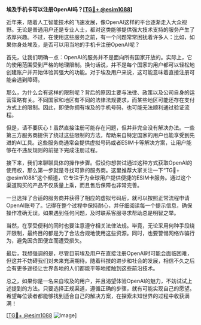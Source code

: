 **埃及手机卡可以注册OpenAI吗？[[TG💪+ @esim1088](https://t.me/s/esim1088)]**

近年来，随着人工智能技术的飞速发展，像OpenAI这样的平台逐渐走入大众视野。无论是普通用户还是专业人士，都对这类能够提供强大技术支持的服务产生了浓厚兴趣。不过，在使用这些服务之前，有一个问题常常困扰着许多人：比如，如果你身处埃及，是否可以用当地的手机卡注册OpenAI呢？

首先，让我们明确一点：OpenAI的服务并不是面向所有国家开放的。实际上，它的使用范围受到严格的地理限制。换句话说，并不是每个国家的用户都可以轻松地创建账户并开始体验其强大的功能。对于埃及用户来说，这可能意味着直接注册可能会遇到障碍。

那么，为什么会有这样的限制呢？背后的原因主要与法律、政策以及公司自身的运营策略有关。不同国家和地区有不同的法律法规要求，而某些地区可能还存在支付方式上的限制。因此，即使你拥有埃及的手机号码，也可能无法顺利通过验证流程。

但是，请不要灰心！虽然直接注册可能存在问题，但并非完全没有解决办法。一些第三方服务商提供了绕过这些限制的方法，帮助来自特定国家的用户也能享受到先进的AI工具。这些服务商通常会提供虚拟号码或者ESIM卡等解决方案，让用户能够在不违反规则的前提下完成注册过程。

接下来，我们来聊聊具体的操作步骤。假设你想尝试通过这种方式获取OpenAI的使用权，那么第一步就是寻找可靠的服务商。这里推荐大家关注一下“TG💪+ @esim1088”这个频道，它专注于为全球用户提供便捷的ESIM卡服务。通过这个渠道购买的产品不仅质量上乘，而且售后保障也非常完善。

一旦选择了合适的服务商并获得了相应的虚拟号码后，就可以按照正常流程申请OpenAI账号了。记得在整个过程中保持耐心，并仔细阅读每一个提示信息，确保操作准确无误。如果遇到任何问题，及时联系客服寻求帮助总是明智之举。

当然，在享受便利的同时也要注意遵守相关法律法规。毕竟，无论采用何种手段绕开限制，最终目的都是为了合法合规地使用这些资源。同时，也要警惕网络诈骗行为，避免因贪图便宜而遭受损失。

最后，我想强调的是，尽管目前埃及用户在直接注册OpenAI时可能会面临困难，但这并不妨碍我们对未来充满期待。随着科技的进步和社会的发展，相信不久之后会有更多途径让世界各地的人们都能平等地接触到这些前沿技术。

总之，如果你是一名来自埃及的用户，并且渴望体验OpenAI的魅力，不妨试试上述提到的方法。只要选择正规渠道，遵循正确的步骤，就有可能实现自己的愿望。希望每位读者都能够找到适合自己的解决方案，在探索未知世界的过程中收获满满！

[[TG💪+ @esim1088](https://t.me/s/esim1088) ![Image](https://i.postimg.cc/4NQfJmqS/Snipaste-2025-05-13-00-14-12.png)]